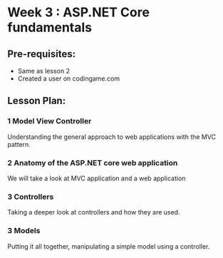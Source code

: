 # Week 3 : ASP.NET Core fundamentals

## Pre-requisites:
- Same as lesson 2
- Created a user on codingame.com

## Lesson Plan:
### 1 Model View Controller 
Understanding the general approach to web applications with the MVC pattern.

### 2 Anatomy of the ASP.NET core web application
We will take a look at MVC application and a web application

### 3 Controllers
Taking a deeper look at controllers and how they are used.

### 3 Models
Putting it all together, manipulating a simple model using a controller.